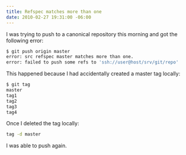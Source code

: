 ```yaml
---
title: Refspec matches more than one
date: 2010-02-27 19:31:00 -06:00
---
```


I was trying to push to a canonical repository this morning and got the following error:

```bash
$ git push origin master
error: src refspec master matches more than one.
error: failed to push some refs to 'ssh://user@host/srv/git/repo'
```

This happened because I had accidentally created a master tag locally:

```bash
$ git tag
master
tag1
tag2
tag3
tag4
```

Once I deleted the tag locally:

```bash
tag -d master
```

I was able to push again.
